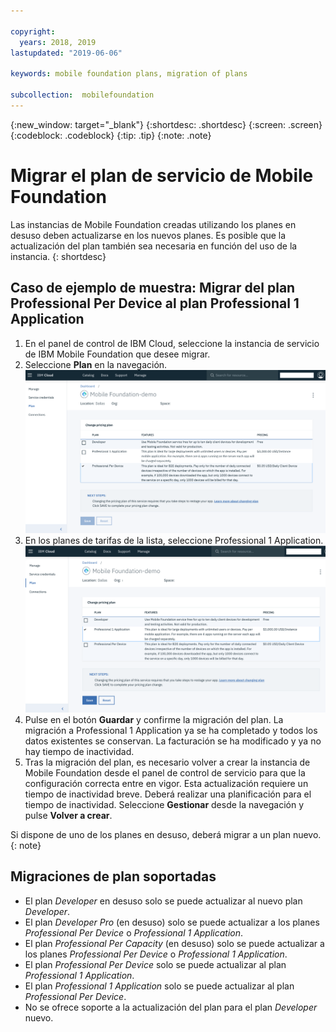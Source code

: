 ```yaml
---

copyright:
  years: 2018, 2019
lastupdated: "2019-06-06"

keywords: mobile foundation plans, migration of plans

subcollection:  mobilefoundation
---
```


{:new_window: target="_blank"}
{:shortdesc: .shortdesc}
{:screen:  .screen}
{:codeblock:  .codeblock}
{:tip: .tip}
{:note: .note}

# Migrar el plan de servicio de Mobile Foundation

Las instancias de Mobile Foundation creadas utilizando los planes en desuso deben actualizarse en los nuevos planes. Es posible que la actualización del plan también sea necesaria en función del uso de la instancia.
{: shortdesc}

## Caso de ejemplo de muestra: Migrar del plan Professional Per Device al plan Professional 1 Application

1. En el panel de control de IBM Cloud, seleccione la instancia de servicio de IBM Mobile Foundation que desee migrar.
2. Seleccione **Plan** en la navegación.
   ![Plan de Mobile Foundation existente](images/existing-plan.png)
3. En los planes de tarifas de la lista, seleccione Professional 1 Application.
![Plan de Mobile Foundation nuevo](images/new-plan.png)
4. Pulse en el botón **Guardar** y confirme la migración del plan.
     La migración a Professional 1 Application ya se ha completado y todos los datos existentes se conservan. La facturación se ha modificado y ya no hay tiempo de inactividad.
5. Tras la migración del plan, es necesario volver a crear la instancia de Mobile Foundation desde el panel de control de servicio para que la configuración correcta entre en vigor. Esta actualización requiere un tiempo de inactividad breve. Deberá realizar una planificación para el tiempo de inactividad. Seleccione **Gestionar** desde la navegación y pulse **Volver a crear**.

Si dispone de uno de los planes en desuso, deberá migrar a un plan nuevo.
{: note}

## Migraciones de plan soportadas

* El plan *Developer* en desuso solo se puede actualizar al nuevo plan *Developer*.
* El plan *Developer Pro* (en desuso) solo se puede actualizar a los planes *Professional Per Device* o *Professional 1 Application*.
* El plan *Professional Per Capacity* (en desuso) solo se puede actualizar a los planes *Professional Per Device* o *Professional 1 Application*.
* El plan *Professional Per Device* solo se puede actualizar al plan *Professional 1 Application*.
* El plan *Professional 1 Application* solo se puede actualizar al plan *Professional Per Device*.
* No se ofrece soporte a la actualización del plan para el plan *Developer* nuevo.
